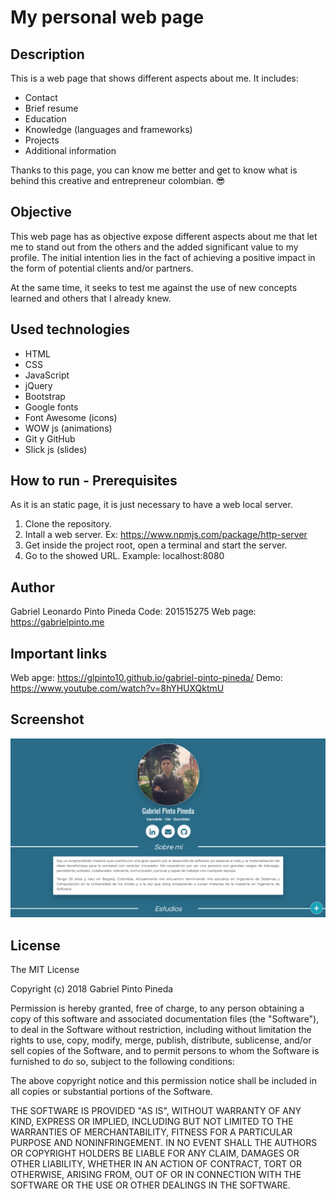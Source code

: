 # My personal web page

## Description 

This is a web page that shows different aspects about me. 
It includes:
- Contact 
- Brief resume
- Education
- Knowledge (languages and frameworks)
- Projects 
- Additional information

Thanks to this page, you can know me better and get to know what is behind this creative and entrepreneur colombian. 😎

## Objective

This web page has as objective expose different aspects about me that let me to stand out from the others and the added significant value to my profile. The initial intention lies in the fact of achieving a positive impact in the form of potential clients and/or partners.

At the same time, it seeks to test me against the use of new concepts learned and others that I already knew.

## Used technologies

- HTML
- CSS
- JavaScript
- jQuery
- Bootstrap
- Google fonts
- Font Awesome (icons)
- WOW js (animations)
- Git y GitHub
- Slick js (slides)

## How to run - Prerequisites

As it is an static page, it is just necessary to have a web local server.

1) Clone the repository.
2) Intall a web server. Ex: https://www.npmjs.com/package/http-server
3) Get inside the project root, open a terminal and start the server.
4) Go to the showed URL. Example: localhost:8080

## Author

Gabriel Leonardo Pinto Pineda
Code: 201515275
Web page: https://gabrielpinto.me

## Important links

Web apge: https://glpinto10.github.io/gabriel-pinto-pineda/
Demo: https://www.youtube.com/watch?v=8hYHUXQktmU

## Screenshot
![Alt text](/images/capturaPaginaGabrielPintoGrande.png?raw=true "Screenshot of the web page")

## License

The MIT License

Copyright (c) 2018 Gabriel Pinto Pineda

Permission is hereby granted, free of charge, to any person obtaining
a copy of this software and associated documentation files (the
"Software"), to deal in the Software without restriction, including
without limitation the rights to use, copy, modify, merge, publish,
distribute, sublicense, and/or sell copies of the Software, and to
permit persons to whom the Software is furnished to do so, subject to
the following conditions:

The above copyright notice and this permission notice shall be
included in all copies or substantial portions of the Software.

THE SOFTWARE IS PROVIDED "AS IS", WITHOUT WARRANTY OF ANY KIND,
EXPRESS OR IMPLIED, INCLUDING BUT NOT LIMITED TO THE WARRANTIES OF
MERCHANTABILITY, FITNESS FOR A PARTICULAR PURPOSE AND
NONINFRINGEMENT. IN NO EVENT SHALL THE AUTHORS OR COPYRIGHT HOLDERS BE
LIABLE FOR ANY CLAIM, DAMAGES OR OTHER LIABILITY, WHETHER IN AN ACTION
OF CONTRACT, TORT OR OTHERWISE, ARISING FROM, OUT OF OR IN CONNECTION
WITH THE SOFTWARE OR THE USE OR OTHER DEALINGS IN THE SOFTWARE.
